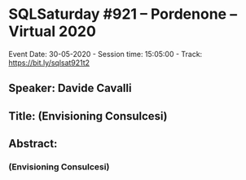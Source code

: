 # SQLSaturday #921 – Pordenone – Virtual 2020
Event Date: 30-05-2020 - Session time: 15:05:00 - Track: https://bit.ly/sqlsat921t2
## Speaker: Davide Cavalli
## Title: (Envisioning Consulcesi)
## Abstract:
### (Envisioning Consulcesi)
